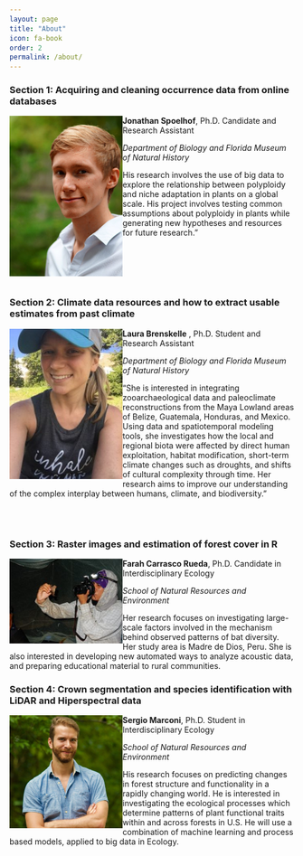 ```yaml
---
layout: page
title: "About"
icon: fa-book
order: 2
permalink: /about/
---
```


### Section 1: Acquiring and cleaning occurrence data from online databases

<img align="left" src="figures/Spoelhof.jpg" alt="Drawing" width="200px;"/>

**Jonathan Spoelhof**, Ph.D. Candidate and Research Assistant

*Department of Biology and Florida Museum of Natural History*

His research involves the use of big data to explore the relationship between polyploidy and niche adaptation in plants on a global scale. His project involves testing common assumptions about polyploidy in plants while generating new hypotheses and resources for future research.”


<br><br>
<br><br>


### Section 2: Climate data resources and how to extract usable estimates from past climate

<img align="left" src="figures/Laura.jpg" alt="Drawing" width="200px;"/> **Laura Brenskelle** , Ph.D. Student and Research Assistant

*Department of Biology and Florida Museum of Natural History*

“She is interested in integrating zooarchaeological data and paleoclimate reconstructions from the Maya Lowland areas of Belize, Guatemala, Honduras, and Mexico. Using data and spatiotemporal modeling tools, she investigates how the local and regional biota were affected by direct human exploitation, habitat modification, short-term climate changes such as droughts, and shifts of cultural complexity through time. Her research aims to improve our understanding of the complex interplay between humans, climate, and biodiversity.”

<br><br>

### Section 3: Raster images and estimation of forest cover in R

<img align="left" src="figures/Farah.jpg" alt="Drawing" width="200px;"/> **Farah Carrasco Rueda**, Ph.D. Candidate in Interdisciplinary Ecology

*School of Natural Resources and Environment*

Her research focuses on investigating large-scale factors involved in the mechanism behind  observed patterns of bat diversity. Her study area is Madre de Dios, Peru. She is also interested in developing new automated ways to analyze acoustic data, and preparing educational material  to rural communities.

### Section 4: Crown segmentation  and species identification with LiDAR and Hiperspectral data

<img align="left" src="figures/Sergio.jpg" alt="Drawing" width="200px;"/> **Sergio Marconi**, Ph.D. Student in Interdisciplinary Ecology

*School of Natural Resources and Environment*

His research focuses on predicting changes in forest structure and functionality in a rapidly changing world. He is interested in investigating the ecological processes which determine patterns of plant functional traits within and across  forests in  U.S. He will use a combination of machine learning and process based models, applied to big data in Ecology.
